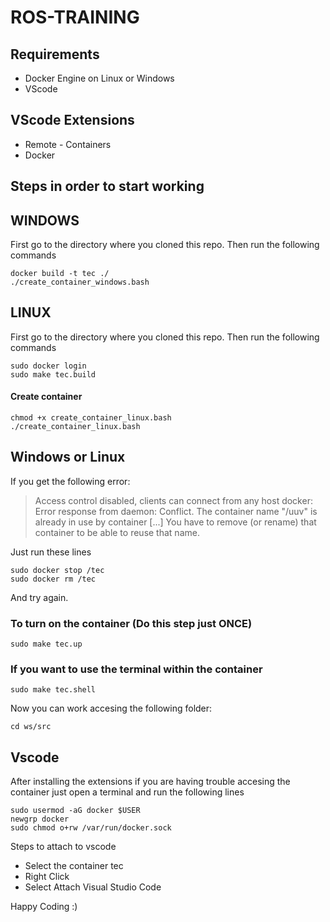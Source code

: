 # ROS-TRAINING

## Requirements ###

- Docker Engine on Linux or Windows
- VScode

## VScode Extensions ###

- Remote - Containers
- Docker


## Steps in order to start working ###
## WINDOWS ##
First go to the directory where you cloned this repo. Then run the following commands

```
docker build -t tec ./
./create_container_windows.bash

```
## LINUX ##
First go to the directory where you cloned this repo. Then run the following commands

```
sudo docker login
sudo make tec.build 
```

#### Create container

```
chmod +x create_container_linux.bash
./create_container_linux.bash
```
## Windows or Linux

If you get the following error:
> Access control disabled, clients can connect from any host
docker: Error response from daemon: Conflict. The container name "/uuv" is already in use by container [...] You have to remove (or rename) that container to be able to reuse that name.

Just run these lines

```
sudo docker stop /tec
sudo docker rm /tec
```
And try again.


### To turn on the container (Do this step just ONCE)

```
sudo make tec.up
```

### If you want to use the terminal within the container

```
sudo make tec.shell
```

Now you can work accesing the following folder:

```
cd ws/src
```


## Vscode

After installing the extensions if you are having trouble accesing the container just open a terminal and run the following lines

```
sudo usermod -aG docker $USER
newgrp docker
sudo chmod o+rw /var/run/docker.sock
```

Steps to attach to vscode

- Select the container tec
- Right Click
- Select Attach Visual Studio Code

Happy Coding :)